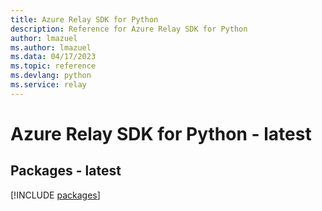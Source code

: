 ```yaml
---
title: Azure Relay SDK for Python
description: Reference for Azure Relay SDK for Python
author: lmazuel
ms.author: lmazuel
ms.data: 04/17/2023
ms.topic: reference
ms.devlang: python
ms.service: relay
---
```

# Azure Relay SDK for Python - latest
## Packages - latest
[!INCLUDE [packages](relay-index.md)]